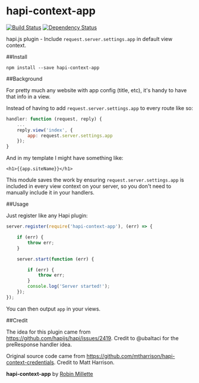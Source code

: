 # hapi-context-app

[![Build Status](https://travis-ci.org/millette/hapi-context-app.svg)](https://travis-ci.org/millette/hapi-context-app)
[![Dependency Status](https://gemnasium.com/badges/github.com/millette/hapi-context-app.svg)](https://gemnasium.com/github.com/millette/hapi-context-app)

hapi.js plugin - Include `request.server.settings.app` in default view context.

##Install

`npm install --save hapi-context-app`

##Background

For pretty much any website with app config (title, etc), it's handy to have that info in a view.

Instead of having to add `request.server.settings.app` to every route like so:

```js
handler: function (request, reply) {
    ...
    reply.view('index', {
        app: request.server.settings.app
    });
}
```

And in my template I might have something like:

    <h1>{{app.siteName}}</h1>

This module saves the work by ensuring `request.server.settings.app` is included in every view context on your server, so you don't need to manually include it in your handlers.

##Usage

Just register like any Hapi plugin:

```js
server.register(require('hapi-context-app'), (err) => {

    if (err) {
        throw err;
    }

    server.start(function (err) {

        if (err) {
            throw err;
        }
        console.log('Server started!');
    });
});
```

You can then output `app` in your views.

##Credit

The idea for this plugin came from https://github.com/hapijs/hapi/issues/2419. Credit to @ubaltaci for the preResponse handler idea.

Original source code came from https://github.com/mtharrison/hapi-context-credentials. Credit to Matt Harrison.

**hapi-context-app** by [Robin Millette](http://robin.millette.info/)
